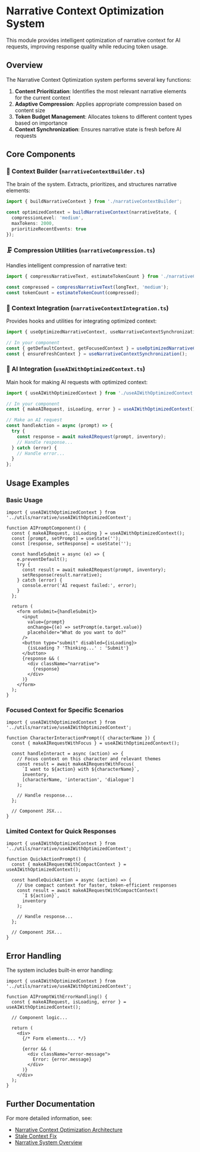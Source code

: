 # Narrative Context Optimization System

This module provides intelligent optimization of narrative context for AI requests, improving response quality while reducing token usage.

## Overview

The Narrative Context Optimization system performs several key functions:

1. **Content Prioritization**: Identifies the most relevant narrative elements for the current context
2. **Adaptive Compression**: Applies appropriate compression based on content size
3. **Token Budget Management**: Allocates tokens to different content types based on importance
4. **Context Synchronization**: Ensures narrative state is fresh before AI requests

## Core Components

### 🧠 Context Builder (`narrativeContextBuilder.ts`)

The brain of the system. Extracts, prioritizes, and structures narrative elements:

```typescript
import { buildNarrativeContext } from './narrativeContextBuilder';

const optimizedContext = buildNarrativeContext(narrativeState, {
  compressionLevel: 'medium',
  maxTokens: 2000,
  prioritizeRecentEvents: true
});
```

### 🗜️ Compression Utilities (`narrativeCompression.ts`)

Handles intelligent compression of narrative text:

```typescript
import { compressNarrativeText, estimateTokenCount } from './narrativeCompression';

const compressed = compressNarrativeText(longText, 'medium');
const tokenCount = estimateTokenCount(compressed);
```

### 🔄 Context Integration (`narrativeContextIntegration.ts`)

Provides hooks and utilities for integrating optimized context:

```typescript
import { useOptimizedNarrativeContext, useNarrativeContextSynchronization } from './narrativeContextIntegration';

// In your component
const { getDefaultContext, getFocusedContext } = useOptimizedNarrativeContext();
const { ensureFreshContext } = useNarrativeContextSynchronization();
```

### 🤖 AI Integration (`useAIWithOptimizedContext.ts`)

Main hook for making AI requests with optimized context:

```typescript
import { useAIWithOptimizedContext } from './useAIWithOptimizedContext';

// In your component
const { makeAIRequest, isLoading, error } = useAIWithOptimizedContext();

// Make an AI request
const handleAction = async (prompt) => {
  try {
    const response = await makeAIRequest(prompt, inventory);
    // Handle response...
  } catch (error) {
    // Handle error...
  }
};
```

## Usage Examples

### Basic Usage

```tsx
import { useAIWithOptimizedContext } from '../utils/narrative/useAIWithOptimizedContext';

function AIPromptComponent() {
  const { makeAIRequest, isLoading } = useAIWithOptimizedContext();
  const [prompt, setPrompt] = useState('');
  const [response, setResponse] = useState('');
  
  const handleSubmit = async (e) => {
    e.preventDefault();
    try {
      const result = await makeAIRequest(prompt, inventory);
      setResponse(result.narrative);
    } catch (error) {
      console.error('AI request failed:', error);
    }
  };
  
  return (
    <form onSubmit={handleSubmit}>
      <input 
        value={prompt}
        onChange={(e) => setPrompt(e.target.value)}
        placeholder="What do you want to do?"
      />
      <button type="submit" disabled={isLoading}>
        {isLoading ? 'Thinking...' : 'Submit'}
      </button>
      {response && (
        <div className="narrative">
          {response}
        </div>
      )}
    </form>
  );
}
```

### Focused Context for Specific Scenarios

```tsx
import { useAIWithOptimizedContext } from '../utils/narrative/useAIWithOptimizedContext';

function CharacterInteractionPrompt({ characterName }) {
  const { makeAIRequestWithFocus } = useAIWithOptimizedContext();
  
  const handleInteract = async (action) => {
    // Focus context on this character and relevant themes
    const result = await makeAIRequestWithFocus(
      `I want to ${action} with ${characterName}`,
      inventory,
      [characterName, 'interaction', 'dialogue']
    );
    
    // Handle response...
  };
  
  // Component JSX...
}
```

### Limited Context for Quick Responses

```tsx
import { useAIWithOptimizedContext } from '../utils/narrative/useAIWithOptimizedContext';

function QuickActionPrompt() {
  const { makeAIRequestWithCompactContext } = useAIWithOptimizedContext();
  
  const handleQuickAction = async (action) => {
    // Use compact context for faster, token-efficient responses
    const result = await makeAIRequestWithCompactContext(
      `I ${action}`,
      inventory
    );
    
    // Handle response...
  };
  
  // Component JSX...
}
```

## Error Handling

The system includes built-in error handling:

```tsx
import { useAIWithOptimizedContext } from '../utils/narrative/useAIWithOptimizedContext';

function AIPromptWithErrorHandling() {
  const { makeAIRequest, isLoading, error } = useAIWithOptimizedContext();
  
  // Component logic...
  
  return (
    <div>
      {/* Form elements... */}
      
      {error && (
        <div className="error-message">
          Error: {error.message}
        </div>
      )}
    </div>
  );
}
```

## Further Documentation

For more detailed information, see:

- [Narrative Context Optimization Architecture](/Docs/architecture/narrative-optimization.md)
- [Stale Context Fix](/Docs/issues/issue-210-fix.md)
- [Narrative System Overview](/Docs/core-systems/narrative-system.md)

